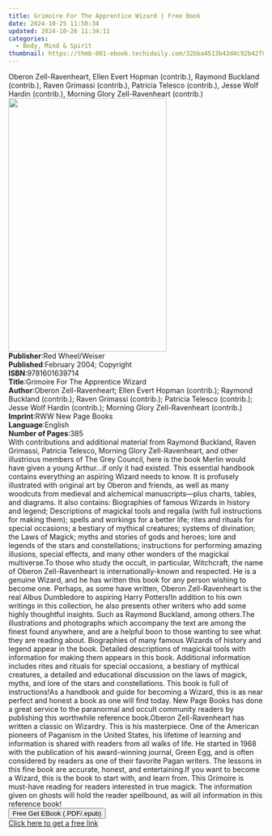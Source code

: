 ```yaml
---
title: Grimoire For The Apprentice Wizard | Free Book
date: 2024-10-25 11:50:34
updated: 2024-10-26 11:34:11
categories:
  - Body, Mind & Spirit
thumbnail: https://thmb-001-ebook.techidaily.com/32bba4513b43d4c92b42f89e1549e086adba8f7e223e6a8b010fe66529b3c34c.jpg
---
```

<main id="book-container">
  <div class="flex flex-col">
    <div class="book-brief flex-1 py-6 px-4 sm:p-6 md:py-10 md:px-8">
      <!-- brief-->
      <div class="book-brief-main">
        Oberon Zell-Ravenheart, Ellen Evert Hopman (contrib.), Raymond Buckland
        (contrib.), Raven Grimassi (contrib.), Patricia Telesco (contrib.),
        Jesse Wolf Hardin (contrib.), Morning Glory Zell-Ravenheart (contrib.)
      </div>
    </div>
    <div
      class="book-meta-info flex-1 grid gap-4 col-start-1 col-end-3 row-start-1 sm:mb-6 sm:grid-cols-4 lg:gap-6 lg:col-start-2 lg:row-end-6 lg:row-span-6 lg:mb-0"
    >
      <div
        class="book-meta-info-left place-content-center mt-4 p-4 text-sm leading-6 col-start-2 col-span-2 dark:text-slate-400"
      >
        <img
          class="w-full h-500 object-cover rounded-lg sm:h-255 sm:col-span-2 lg:col-span-full"
          src="https://img-001-ebook.techidaily.com/4af39eff8811a03f52160083ccb1f1927c554398da690bc6bd9c498ff3cf35df.jpg"
          alt=""
          width="312"
          height="500"
        />
      </div>
      <div
        class="book-meta-info-right mt-2 col-start-1 row-start-2 col-span-3 self-center"
      >
        <!-- meta data  -->
        <div class="flex flex-col px-4 md:px-8">
          <div class="flex-1">
            <strong>Publisher</strong>:<span class="px-2"
              >Red Wheel/Weiser</span
            >
          </div>
          <div class="flex-1">
            <strong>Published</strong>:<span class="px-2"
              >February 2004; Copyright</span
            >
          </div>
          <div class="flex-1">
            <strong>ISBN</strong>:<span class="px-2">9781601639714</span>
          </div>
          <div class="flex-1">
            <strong>Title</strong>:<span class="px-2"
              >Grimoire For The Apprentice Wizard</span
            >
          </div>
          <div class="flex-1">
            <strong>Author</strong>:<span class="px-2"
              >Oberon Zell-Ravenheart; Ellen Evert Hopman (contrib.); Raymond
              Buckland (contrib.); Raven Grimassi (contrib.); Patricia Telesco
              (contrib.); Jesse Wolf Hardin (contrib.); Morning Glory
              Zell-Ravenheart (contrib.)</span
            >
          </div>
          <div class="flex-1">
            <strong>Imprint</strong>:<span class="px-2"
              >RWW New Page Books</span
            >
          </div>
          <div class="flex-1">
            <strong>Language</strong>:<span class="px-2">English</span>
          </div>
          <div class="flex-1">
            <strong>Number of Pages</strong>:<span class="px-2">385</span>
          </div>
        </div>
      </div>
    </div>
    <div class="book-description flex-1 py-6 px-4 sm:p-6 md:py-10 md:px-8">
      <div class="book-description-main">
        <div accordion-content="" id="description">
          With contributions and additional material from Raymond Buckland,
          Raven Grimassi, Patricia Telesco, Morning Glory Zell-Ravenheart, and
          other illustrious members of The Grey Council, here is the book Merlin
          would have given a young Arthur...if only it had existed. This
          essential handbook contains everything an aspiring Wizard needs to
          know. It is profusely illustrated with original art by Oberon and
          friends, as well as many woodcuts from medieval and alchemical
          manuscripts—plus charts, tables, and diagrams. It also contains:
          Biographies of famous Wizards in history and legend; Descriptions of
          magickal tools and regalia (with full instructions for making them);
          spells and workings for a better life; rites and rituals for special
          occasions; a bestiary of mythical creatures; systems of divination;
          the Laws of Magick; myths and stories of gods and heroes; lore and
          legends of the stars and constellations; instructions for performing
          amazing illusions, special effects, and many other wonders of the
          magickal multiverse.To those who study the occult, in particular,
          Witchcraft, the name of Oberon Zell-Ravenheart is
          internationally-known and respected. He is a genuine Wizard, and he
          has written this book for any person wishing to become one. Perhaps,
          as some have written, Oberon Zell-Ravenheart is the real Albus
          Dumbledore to aspiring Harry Potters!In addition to his own writings
          in this collection, he also presents other writers who add some highly
          thoughtful insights. Such as Raymond Buckland, among others.The
          illustrations and photographs which accompany the text are among the
          finest found anywhere, and are a helpful boon to those wanting to see
          what they are reading about. Biographies of many famous Wizards of
          history and legend appear in the book. Detailed descriptions of
          magickal tools with information for making them appears in this book.
          Additional information includes rites and rituals for special
          occasions, a bestiary of mythical creatures, a detailed and
          educational discussion on the laws of magick, myths, and lore of the
          stars and constellations. This book is full of instructions!As a
          handbook and guide for becoming a Wizard, this is as near perfect and
          honest a book as one will find today. New Page Books has done a great
          service to the paranormal and occult community readers by publishing
          this worthwhile reference book.Oberon Zell-Ravenheart has written a
          classic on Wizardry. This is his masterpiece. One of the American
          pioneers of Paganism in the United States, his lifetime of learning
          and information is shared with readers from all walks of life. He
          started in 1968 with the publication of his award-winning journal,
          Green Egg, and is often considered by readers as one of their favorite
          Pagan writers. The lessons in this fine book are accurate, honest, and
          entertaining.If you want to become a Wizard, this is the book to start
          with, and learn from. This Grimoire is must-have reading for readers
          interested in true magick. The information given on ghosts will hold
          the reader spellbound, as will all information in this reference book!
        </div>
        <div class="accordion-fader"></div>
      </div>
    </div>
    <div class="book-excerpts flex-1 py-6 px-4 sm:p-6 md:py-10 md:px-8"></div>
    <div
      class="book-about-author flex-1 py-6 px-4 sm:p-6 md:py-10 md:px-8"
    ></div>
    <div class="book-free-get flex-1 py-6 px-4 sm:p-6 md:py-10 md:px-8">
      <button
        id="btn-free-get"
        class="bg-blue-500 hover:bg-blue-700 text-white font-bold py-2 px-4 rounded"
      >
        Free Get EBook (.PDF/.epub)
      </button>
      <div id="countdown-display" class="px-2 text-lg mt-2"></div>
      <a
        id="free-link"
        class="hidden bg-blue-500 hover:bg-blue-700 text-white font-bold py-2 px-4 rounded"
        href="https://www.ebooks.com/en-us/book/210877181/grimoire-for-the-apprentice-wizard/oberon-zell-ravenheart/"
        target="_blank"
        >Click here to get a free link</a
      >
    </div>
    <script>
      let countdownTime = 0;
      let countdownInterval = null;
      document
        .getElementById('btn-free-get')
        .addEventListener('click', startCountdown);
      function startCountdown() {
        countdownTime = new Date().getTime() + 60000 * 3;
        countdownInterval = setInterval(updateCountdown, 1000);
        document.getElementById('btn-free-get').disabled = true;
        document
          .getElementById('btn-free-get')
          .classList.add('bg-gray-500', 'cursor-not-allowed');
      }
      function updateCountdown() {
        let currentTime = new Date().getTime();
        let timeLeft = countdownTime - currentTime;
        let secondsLeft = Math.floor(timeLeft / 1000);
        document.getElementById('countdown-display').innerHTML =
          `Remaining time: ${secondsLeft} seconds.`;
        if (secondsLeft <= 0) {
          clearInterval(countdownInterval);
          document.getElementById('btn-free-get').classList.add('hidden');
          document.getElementById('free-link').classList.remove('hidden');
          document.getElementById('countdown-display').innerHTML = '';
        }
      }
    </script>
  </div>
</main>
